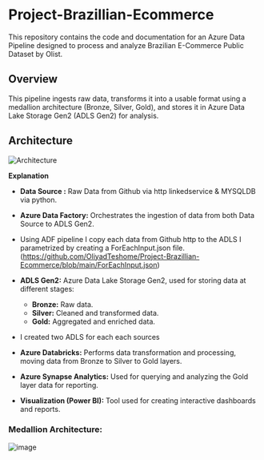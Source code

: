# Project-Brazillian-Ecommerce

This repository contains the code and documentation for an Azure Data Pipeline designed to process and analyze Brazilian E-Commerce Public Dataset by Olist.

## Overview

This pipeline ingests raw data, transforms it into a usable format using a medallion architecture (Bronze, Silver, Gold), and stores it in Azure Data Lake Storage Gen2 (ADLS Gen2) for analysis.

## Architecture

![Architecture](https://github.com/user-attachments/assets/41da69c5-442c-4c2c-b1c8-846ba1325493)

**Explanation**

* **Data Source :** Raw Data from Github via http linkedservice & MYSQLDB via python.
  
* **Azure Data Factory:** Orchestrates the ingestion of data from both Data Source to ADLS Gen2.
  
* Using ADF pipeline I copy each data from Github http to the ADLS I parametrized by creating a ForEachInput.json file.(https://github.com/OliyadTeshome/Project-Brazillian-Ecommerce/blob/main/ForEachInput.json)
  
* **ADLS Gen2:** Azure Data Lake Storage Gen2, used for storing data at different stages:
    * **Bronze:** Raw data.
    * **Silver:** Cleaned and transformed data.
    * **Gold:** Aggregated and enriched data.
* I created two ADLS for each each sources

* **Azure Databricks:** Performs data transformation and processing, moving data from Bronze to Silver to Gold layers.
  
* **Azure Synapse Analytics:** Used for querying and analyzing the Gold layer data for reporting.
* **Visualization (Power BI):** Tool used for creating interactive dashboards and reports.

### Medallion Architecture:
![image](https://github.com/user-attachments/assets/cb33d04e-c5cf-4bd8-ad6b-f76486da4cea)


